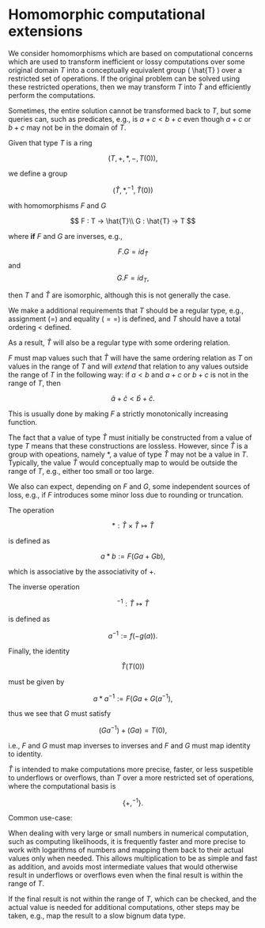 <script type="text/javascript" id="MathJax-script" async
  src="https://cdn.jsdelivr.net/npm/mathjax@3/es5/tex-chtml.js">
</script>

# Homomorphic computational extensions

We consider homomorphisms which are based on computational concerns which are
used to transform inefficient or lossy computations over some original
domain $T$ into a conceptually equivalent group \( \hat{T} \) over a restricted set
of operations. If the original problem can be solved using these restricted
operations, then we may transform $T$ into $\hat{T}$ and efficiently perform the
computations.

Sometimes, the entire solution cannot be transformed back to $T$, but some
queries can, such as predicates, e.g., is $a + c < b + c$ even though
$a+c$ or $b+c$ may not be in the domain of $T$.

Given that type $T$ is a ring

$$
    (T,+,*,-,T(0)),
$$

we define a group

$$
    (\hat{T}, *, ^{-1}, \hat{T}(0))
$$

with homomorphisms $F$ and $G$

$$
    F : T -> \hat{T}\\
    G : \hat{T} -> T
$$

where **if** $F$ and $G$ are inverses, e.g.,

$$
    F . G = id_{\hat{T}}
$$
and
$$
    G . F = id_{T},
$$

then $T$ and $\hat{T}$ are isomorphic, although this is not generally the case.
 
We make a additional requirements that $T$ should be a
regular type, e.g., assignment ($=$) and equality ($==$) is defined, and $T$
should have a total ordering $<$ defined.

As a result, $\hat{T}$ will also be a regular type with some ordering relation.

$F$ must map values such that $\hat{T}$ will have the same
ordering relation as $T$ on values in the range
of $T$ and will *extend* that relation to any values outside the range of $T$
in the following way: if $a < b$ and $a + c$ or $b + c$ is not in the range of
$T$, then

$$
\hat{a} + \hat{c} < \hat{b} + \hat{c}.
$$
 
This is usually done by making $F$ a strictly monotonically increasing
function.

The fact that a value of type $\hat{T}$ must
initially be constructed from a value of type
$T$ means that these constructions are lossless.
However, since $\hat{T}$ is a group with
opeations, namely $*$, a value of type
$\hat{T}$ may not be a value in $T$. Typically,
the value $\hat{T}$ would conceptually map to
would be outside the range of $T$, e.g., either
too small or too large.

We also can expect, depending on $F$ and $G$, some
independent sources of loss, e.g., if $F$
introduces some minor loss due to rounding
or truncation. 

The operation

$$
    * : \hat{T} \times \hat{T} \mapsto \hat{T}
$$

is defined as

$$
    a * b := F ( G a + G b ),
$$

which is associative by the associativity of $+$.

The inverse operation

$$
    ^{-1}: \hat{T} \mapsto \hat{T}
$$

is defined as

$$
    a^{-1} := f ( -g(a) ).
$$    

Finally, the identity

$$
    \hat{T}(T(0))
$$

must be given by

$$
    a * a^{-1} := F ( G a + G ( a^{-1} ),
$$

thus we see that $G$ must satisfy

$$
    ( G a^{-1} ) + (G a) = T(0),
$$

i.e., $F$ and $G$ must map inverses to inverses and $F$ and $G$ must map
identity to identity.

$\hat{T}$ is intended to make computations
more precise, faster, or less suspetible to underflows or overflows,
than $T$ over a more restricted set of operations, where the computational
basis is

$$
    \{+, ^{-1}\}.
$$

Common use-case:

When dealing with very large or small numbers in numerical computation,
such as computing likelihoods, it is frequently faster and more precise
to work with logarithms of numbers and mapping them back to their
actual values only when needed. This allows multiplication to be as
simple and fast as addition, and avoids most intermediate values that
would otherwise result in underflows or overflows even when the final
result is within the range of $T$.

If the final result is not within the range of $T$, which can be checked,
and the actual value is needed for additional computations, other steps
may be taken, e.g., map the result to a slow bignum data type.
